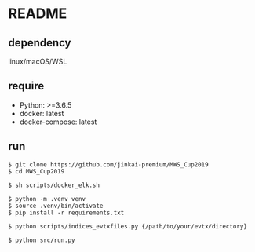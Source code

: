 # README

## dependency
linux/macOS/WSL

## require
- Python: >=3.6.5
- docker: latest
- docker-compose: latest

## run
```
$ git clone https://github.com/jinkai-premium/MWS_Cup2019
$ cd MWS_Cup2019

$ sh scripts/docker_elk.sh

$ python -m .venv venv
$ source .venv/bin/activate
$ pip install -r requirements.txt

$ python scripts/indices_evtxfiles.py {/path/to/your/evtx/directory}
```

```
$ python src/run.py
```